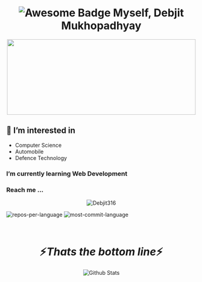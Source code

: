 <h1 align="center"><img src="https://cdn.rawgit.com/sindresorhus/awesome/d7305f38d29fed78fa85652e3a63e154dd8e8829/media/badge.svg" alt="Awesome Badge"/> Myself, Debjit Mukhopadhyay </h1>
<div align="center">
<img src ="https://media.giphy.com/media/v1.Y2lkPTc5MGI3NjExbGg4M2Y1azVyZzkyemdueXFoZmJnamJuZ3o3aGxhMW5tczV1OWc4OCZlcD12MV9naWZzX3NlYXJjaCZjdD1n/l0NwGpoOVLTAyUJSo/giphy.gif" width=500 height=200 >
</div>

<div >
<h2> 👀 I’m interested in </h2>
<ul>
<li>Computer Science</li>
<li>Automobile</li>
<li>Defence Technology</li>
</ul>
</div>

<h3> I’m currently learning Web Development</h3>
<h3>Reach me ...</h3>



<div align=center margin=10>
<p margin=10><img align="center" src="https://github-readme-stats.vercel.app/api/top-langs?username=Debjit316&show_icons=true&locale=en&layout=compact&theme=vision-friendly-dark" alt="Debjit316" >
</p>
</div>

<div margin-left=10>
<p margin-left=10><img src="http://github-profile-summary-cards.vercel.app/api/cards/repos-per-language?username=Debjit316&amp;theme=highcontrast" alt="repos-per-language">
<img src="http://github-profile-summary-cards.vercel.app/api/cards/most-commit-language?username=Debjit316&amp;theme=highcontrast" alt="most-commit-language"></p>
</div>

<br/>

<h1 align='center'>⚡<i>Thats the bottom line</i>⚡</h1>

<p align="center">
        <img src="https://raw.githubusercontent.com/mayhemantt/mayhemantt/Update/svg/Bottom.svg" alt="Github Stats" />
</p>
<!---
Debjit316/Debjit316 is a ✨ special ✨ repository because its `README.md` (this file) appears on your GitHub profile.
You can click the Preview link to take a look at your changes.
--->

